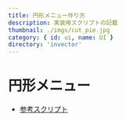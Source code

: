 ```yaml
---
title: 円形メニュー作り方
description: 実装用スクリプトの記載
thumbnail: ./imgs/cut_pie.jpg
category: { id: ui, name: UI }
directory: 'invector'
---
```


# 円形メニュー

- [参考スクリプト](https://github.com/Iroha71/unity-docs/tree/develop/assets/origin-scripts/ItemUseView.cs)
